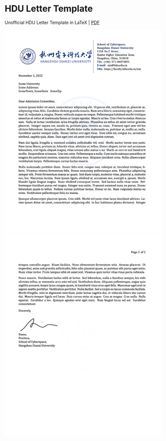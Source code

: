 # HDU Letter Template

Unofficial HDU Letter Template in LaTeX | [PDF](https://github.com/xjasonlyu/HDU-letter-template/blob/main/letter.pdf)

![letter-A](./images/letter-A.jpg)
![letter-B](./images/letter-B.jpg)
